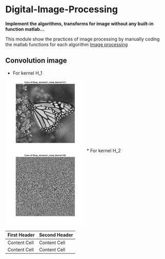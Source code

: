 # Digital-Image-Processing
**Implement the algorithms, transforms for image without any built-in function matlab...**

This module show the practices of image processing by manually coding the matlab functions for each algorithm [Image processing](https://github.com/trungpx/Digital-Image-Processing/)
## Convolution image
* For kernel H_1
<img src="https://github.com/trungpx/Digital-Image-Processing/blob/master/Result%20images/Convolution-K1.png" width="250" height="225" title="Img-conv-kernel-1">
* For kernel H_2
<img src="https://github.com/trungpx/Digital-Image-Processing/blob/master/Result%20images/Convolution-K2.png" width="250" height="225" title="Img-conv-kernel-2">

| First Header  | Second Header |
| ------------- | ------------- |
| Content Cell  | Content Cell  |
| Content Cell  | Content Cell  |
